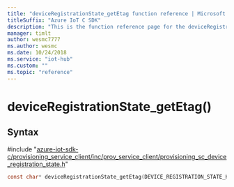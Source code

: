 ```yaml
---                             
title: "deviceRegistrationState_getEtag function reference | Microsoft Docs" 
titleSuffix: "Azure IoT C SDK"            
description: "This is the function reference page for the deviceRegistrationState_getEtag() function in the Azure IoT C SDK. This SDK is used with Azure IoT Hub and Azure IoT Hub Device Provisioning Service"            
manager: timlt                 
author: wesmc7777              
ms.author: wesmc               
ms.date: 10/24/2018                    
ms.service: "iot-hub"             
ms.custom: ""                
ms.topic: "reference"        
---                            
```


# deviceRegistrationState_getEtag()

## Syntax

\#include "[azure-iot-sdk-c/provisioning_service_client/inc/prov_service_client/provisioning_sc_device_registration_state.h](../provisioning-sc-device-registration-state-h.md)"  
```C
const char* deviceRegistrationState_getEtag(DEVICE_REGISTRATION_STATE_HANDLE  drs);
```


